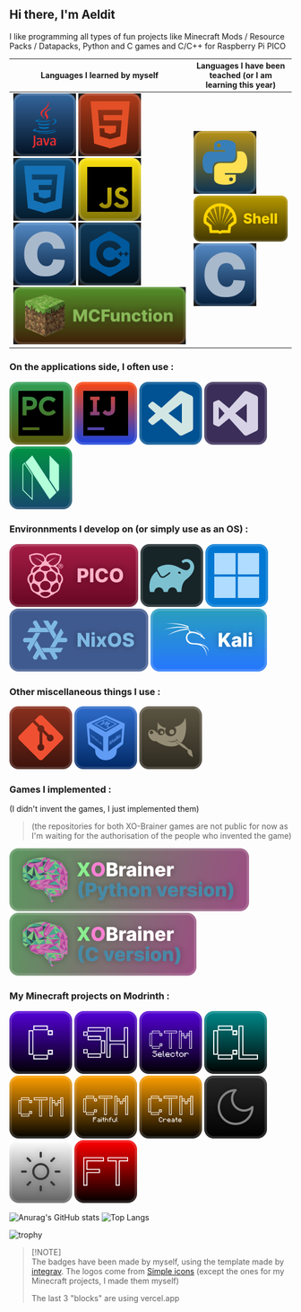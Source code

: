## Hi there, I'm Aeldit

I like programming all types of fun projects like Minecraft Mods / Resource Packs / Datapacks, Python and C games and C/C++ for Raspberry Pi PICO

| Languages I learned by myself | Languages I have been teached (or I am learning this year) |
|----|----|
| ![java](https://raw.githubusercontent.com/Aeldit/Aeldit/dd41a62bbcff54d1f9eba9962ab19132f763167d/images/lang_Java.svg) ![html](https://raw.githubusercontent.com/Aeldit/Aeldit/ae826327c8b2abb9c1e576d9aaf4b60c139b5cfb/images/lang_Html.svg) ![css](https://raw.githubusercontent.com/Aeldit/Aeldit/6be53e727871837bcb658964692fd5997841d618/images/lang_CSS.svg) ![js](https://raw.githubusercontent.com/Aeldit/Aeldit/ff8585d41ee236e1ccbde9e93842719b49f0e511/images/lang_JS.svg) ![c](https://raw.githubusercontent.com/Aeldit/Aeldit/9c25e83cc9df9c57e884a84de2e663c4fb5d7b34/images/lang_C.svg) ![cpp](https://raw.githubusercontent.com/Aeldit/Aeldit/ce6900c072248a90b185009e449c10acd7c44e33/images/lang_C++.svg) ![mcfunction](https://raw.githubusercontent.com/Aeldit/Aeldit/ad90769fb969d5ca4b5ec629a5c41ce9c3a63490/images/lang_Mcfunction.svg) | ![python](https://raw.githubusercontent.com/Aeldit/Aeldit/9c25e83cc9df9c57e884a84de2e663c4fb5d7b34/images/lang_Python.svg) ![shell](https://raw.githubusercontent.com/Aeldit/Aeldit/9c25e83cc9df9c57e884a84de2e663c4fb5d7b34/images/lang_Shell.svg) ![c](https://raw.githubusercontent.com/Aeldit/Aeldit/9c25e83cc9df9c57e884a84de2e663c4fb5d7b34/images/lang_C.svg) |


### On the applications side, I often use :

[![pycharm](https://raw.githubusercontent.com/Aeldit/Aeldit/51005e1164de0284c75fb830102abad92717765a/github_profile/pycharm.svg)](https://www.jetbrains.com/pycharm/)
[![intllijidea](https://raw.githubusercontent.com/Aeldit/Aeldit/51005e1164de0284c75fb830102abad92717765a/github_profile/intellij_idea.svg)](https://www.jetbrains.com/idea/)
[![vscode](https://raw.githubusercontent.com/Aeldit/Aeldit/51005e1164de0284c75fb830102abad92717765a/github_profile/vscode.svg)](https://code.visualstudio.com/)
[![visualstudio](https://raw.githubusercontent.com/Aeldit/Aeldit/51005e1164de0284c75fb830102abad92717765a/github_profile/visual_studio.svg)](https://visualstudio.microsoft.com/)
[![nvim](https://raw.githubusercontent.com/Aeldit/Aeldit/51005e1164de0284c75fb830102abad92717765a/github_profile/nvim.svg)](https://neovim.io/)

### Environnments I develop on (or simply use as an OS) :

[![pico](https://raw.githubusercontent.com/Aeldit/Aeldit/c498c1a6c87ea34cc839b23d0bac7d96f12f33bf/github_profile/pico.svg)](https://www.raspberrypi.com/products/raspberry-pi-pico/)
[![gradle](https://raw.githubusercontent.com/Aeldit/Aeldit/c498c1a6c87ea34cc839b23d0bac7d96f12f33bf/github_profile/gradle.svg)](https://gradle.org/)
[![windows](https://raw.githubusercontent.com/Aeldit/Aeldit/c498c1a6c87ea34cc839b23d0bac7d96f12f33bf/github_profile/windows.svg)](https://www.microsoft.com/en-us/windows)
[![nixos](https://raw.githubusercontent.com/Aeldit/Aeldit/71f5a2cf49447cd6e66683a931a24813a9c38537/github_profile/nixos.svg)](https://nixos.org/)
[![kali](https://raw.githubusercontent.com/Aeldit/Aeldit/3aa3b32bb188ba577bcf999d6e160539ed820666/github_profile/kali.svg)](https://www.kali.org/)

### Other miscellaneous things I use :

[![git](https://raw.githubusercontent.com/Aeldit/Aeldit/c498c1a6c87ea34cc839b23d0bac7d96f12f33bf/github_profile/git.svg)](https://git-scm.com/)
[![vb](https://raw.githubusercontent.com/Aeldit/Aeldit/3d46ef45190f5eee866eefc5cf3e8fb83e3766b0/github_profile/vb.svg)](https://www.virtualbox.org/)
[![gimp](https://raw.githubusercontent.com/Aeldit/Aeldit/7226e2948f01fe169efe74a9f5b4fcc07e1f38b7/github_profile/gimp.svg)](https://www.gimp.org/)

### Games I implemented :
(I didn't invent the games, I just implemented them)
> (the repositories for both XO-Brainer games are not public for now as I'm waiting for the authorisation of the people who invented the game)

[![xobrainer](https://raw.githubusercontent.com/Aeldit/Aeldit/890075888bc5e45d31a9e026455c02b783ef06de/images/xobrainer_python_cozy.svg)](https://github.com/Aeldit/XO-Brainer)
[![xobrainer_c](https://raw.githubusercontent.com/Aeldit/Aeldit/b5b22a53d34704b48a354659695dd0042f98180f/images/xobrainer_c_cozy.svg)](https://github.com/Aeldit/XO-Brainer-C)

### My Minecraft projects on Modrinth :

[![cyan_badge](https://raw.githubusercontent.com/Aeldit/Aeldit/bef8e5f6a837ee8c3479a2550e92c0ac028200f3/images/cyan-cozy-minimal.svg)](https://modrinth.com/mod/cyan)
[![cyansethome_badge](https://raw.githubusercontent.com/Aeldit/Aeldit/fdcc5b2b359f2bcc51654d9a973674c4d8557fd4/images/cyansethome-cozy-minimal.svg)](https://modrinth.com/mod/cyansethome)
[![ctms_badge](https://raw.githubusercontent.com/Aeldit/Aeldit/d668bc7cd71d654d2331905a5ad425283dedab94/images/ctms-cozy-minimal.svg)](https://modrinth.com/mod/ctm-selector)
[![cyanlib_badge](https://raw.githubusercontent.com/Aeldit/Aeldit/bef8e5f6a837ee8c3479a2550e92c0ac028200f3/images/cyanlib-cozy-minimal.svg)](https://modrinth.com/mod/cyanlib)
[![ctm_badge](https://raw.githubusercontent.com/Aeldit/Aeldit/e2fb5f7ffe92301f627540cebca28d9aa90c641d/images/ctm-cozy-minimal.svg)](https://modrinth.com/resourcepack/ctm-of-fabric)
[![ctm_faithful_badge](https://raw.githubusercontent.com/Aeldit/Aeldit/54529d9dbb33d35184f386269c889cef818e7e79/images/ctm-faithful-cozy-minimal.svg)](https://modrinth.com/resourcepack/ctm-faithful)
[![ctm_create_badge](https://raw.githubusercontent.com/Aeldit/Aeldit/54529d9dbb33d35184f386269c889cef818e7e79/images/ctm-create-cozy-minimal.svg)](https://modrinth.com/resourcepack/ctm-create)
[![dark_gui_badge](https://raw.githubusercontent.com/Aeldit/Aeldit/2f4a47b3752b28cbcd13c6d76c66a803d7fe1df5/images/dark-gui-cozy-minimal.svg)](https://modrinth.com/resourcepack/dark-smooth-gui)
[![light_gui_badge](https://raw.githubusercontent.com/Aeldit/Aeldit/2f4a47b3752b28cbcd13c6d76c66a803d7fe1df5/images/light-gui-cozy-minimal.svg)](https://modrinth.com/resourcepack/light-smooth-gui)
[![floating_texts_badge](https://raw.githubusercontent.com/Aeldit/Aeldit/c4163b0470c0d710ba2cd3314cd241b5669ef175/images/floating-texts-cozy-minimal.svg)](https://modrinth.com/datapack/floating-texts)

![Anurag's GitHub stats](https://github-readme-stats.vercel.app/api?username=aeldit&theme=radical&show_icons=true)
![Top Langs](https://github-readme-stats.vercel.app/api/top-langs/?username=aeldit&layout=compact&theme=radical)

![trophy](https://github-profile-trophy.vercel.app/?username=aeldit&theme=radical)

> [!NOTE]\
> The badges have been made by myself, using the template made by [integrav](https://github.com/intergrav/devins-badges). The logos come from [Simple icons](https://simpleicons.org/) (except the ones for my Minecraft projects, I made them myself)
>
> The last 3 "blocks" are using vercel.app
